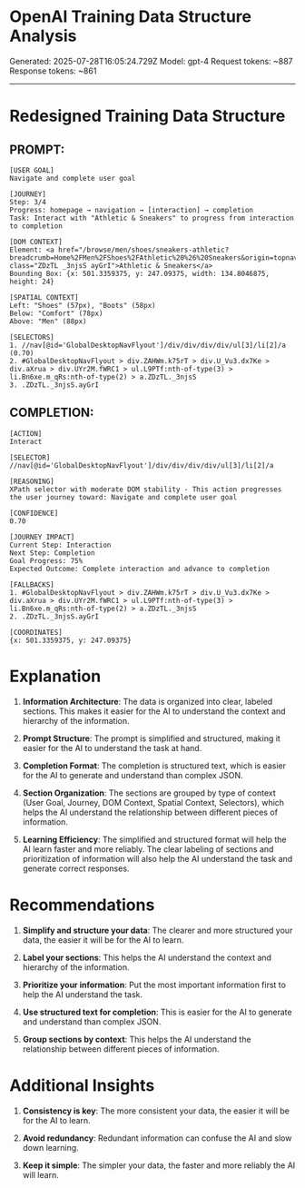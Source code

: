 # OpenAI Training Data Structure Analysis

Generated: 2025-07-28T16:05:24.729Z
Model: gpt-4
Request tokens: ~887
Response tokens: ~861

---

# Redesigned Training Data Structure

## PROMPT:

```
[USER GOAL]
Navigate and complete user goal

[JOURNEY]
Step: 3/4
Progress: homepage → navigation → [interaction] → completion
Task: Interact with "Athletic & Sneakers" to progress from interaction to completion

[DOM CONTEXT]
Element: <a href="/browse/men/shoes/sneakers-athletic?breadcrumb=Home%2FMen%2FShoes%2FAthletic%20%26%20Sneakers&origin=topnav" class="ZDzTL _3njsS ayGrI">Athletic & Sneakers</a>
Bounding Box: {x: 501.3359375, y: 247.09375, width: 134.8046875, height: 24}

[SPATIAL CONTEXT]
Left: "Shoes" (57px), "Boots" (58px)
Below: "Comfort" (78px)
Above: "Men" (88px)

[SELECTORS]
1. //nav[@id='GlobalDesktopNavFlyout']/div/div/div/div/ul[3]/li[2]/a (0.70)
2. #GlobalDesktopNavFlyout > div.ZAHWm.k75rT > div.U_Vu3.dx7Ke > div.aXrua > div.UYr2M.fWRC1 > ul.L9PTf:nth-of-type(3) > li.Bn6xe.m_qRs:nth-of-type(2) > a.ZDzTL._3njsS
3. .ZDzTL._3njsS.ayGrI
```

## COMPLETION:

```
[ACTION]
Interact

[SELECTOR]
//nav[@id='GlobalDesktopNavFlyout']/div/div/div/div/ul[3]/li[2]/a

[REASONING]
XPath selector with moderate DOM stability - This action progresses the user journey toward: Navigate and complete user goal

[CONFIDENCE]
0.70

[JOURNEY IMPACT]
Current Step: Interaction
Next Step: Completion
Goal Progress: 75%
Expected Outcome: Complete interaction and advance to completion

[FALLBACKS]
1. #GlobalDesktopNavFlyout > div.ZAHWm.k75rT > div.U_Vu3.dx7Ke > div.aXrua > div.UYr2M.fWRC1 > ul.L9PTf:nth-of-type(3) > li.Bn6xe.m_qRs:nth-of-type(2) > a.ZDzTL._3njsS
2. .ZDzTL._3njsS.ayGrI

[COORDINATES]
{x: 501.3359375, y: 247.09375}
```

# Explanation

1. **Information Architecture**: The data is organized into clear, labeled sections. This makes it easier for the AI to understand the context and hierarchy of the information.

2. **Prompt Structure**: The prompt is simplified and structured, making it easier for the AI to understand the task at hand.

3. **Completion Format**: The completion is structured text, which is easier for the AI to generate and understand than complex JSON.

4. **Section Organization**: The sections are grouped by type of context (User Goal, Journey, DOM Context, Spatial Context, Selectors), which helps the AI understand the relationship between different pieces of information.

5. **Learning Efficiency**: The simplified and structured format will help the AI learn faster and more reliably. The clear labeling of sections and prioritization of information will also help the AI understand the task and generate correct responses.

# Recommendations

1. **Simplify and structure your data**: The clearer and more structured your data, the easier it will be for the AI to learn.

2. **Label your sections**: This helps the AI understand the context and hierarchy of the information.

3. **Prioritize your information**: Put the most important information first to help the AI understand the task.

4. **Use structured text for completion**: This is easier for the AI to generate and understand than complex JSON.

5. **Group sections by context**: This helps the AI understand the relationship between different pieces of information.

# Additional Insights

1. **Consistency is key**: The more consistent your data, the easier it will be for the AI to learn.

2. **Avoid redundancy**: Redundant information can confuse the AI and slow down learning.

3. **Keep it simple**: The simpler your data, the faster and more reliably the AI will learn.

